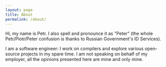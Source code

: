 ```yaml
---
layout: page
title: About
permalink: /about/
---
```

Hi, my name is Petr. I also spell and pronounce it as "Peter" (the whole Petr/Piotr/Peter confusion is thanks to Russian Government's ID Services).

I am a software engineer: I work on compilers and explore various open-source projects in my spare time. I am not speaking on behalf of my employer, all the opinions presented here are mine and only mine.

